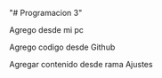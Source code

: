 "# Programacion 3" 

Agrego desde mi pc

Agrego codigo desde Github

Agregar contenido desde rama Ajustes
